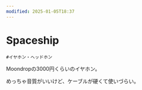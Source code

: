 ```yaml
---
modified: 2025-01-05T18:37
---
```

# Spaceship

`#イヤホン・ヘッドホン`

Moondropの3000円くらいのイヤホン。

めっちゃ音質がいいけど、ケーブルが硬くて使いづらい。